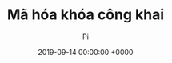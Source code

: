 ---
title: Mã hóa khóa công khai
date: 2019-09-14 00:00:00 +0000
layout: 'post'
permalink: "/crypto/047.html"
author: 'Pi'
tags: []

---